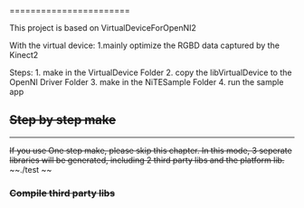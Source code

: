 
=======================

This project is based on VirtualDeviceForOpenNI2

With the virtual device:
	1.mainly optimize the RGBD data captured by the Kinect2

Steps:
	1. make in the VirtualDevice Folder
	2. copy the libVirtualDevice to the OpenNI Driver Folder
	3. make in the NiTESample Folder 
	4. run the sample app 

## ~~Step by step make~~
-----------
~~If you use One step make, please skip this chapter. 
In this mode, 3 seperate libraries will be generated, including 2 third party libs and the platform lib.~~
~~./test ~~
### ~~Compile third party libs~~
